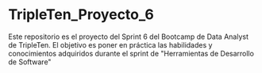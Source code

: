 # TripleTen_Proyecto_6
Este repositorio es el proyecto del Sprint 6 del Bootcamp de Data Analyst de TripleTen. El objetivo es poner en práctica las habilidades y conocimientos adquiridos durante el sprint de "Herramientas de Desarrollo de Software"
